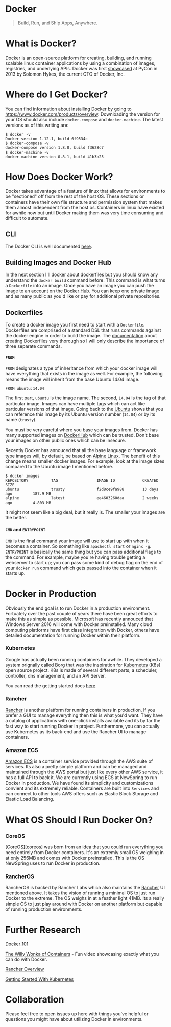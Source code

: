 Docker
======

> Build, Run, and Ship Apps, Anywhere.

# What is Docker?

Docker is an open-source platform for creating, building, and running
scalable linux container applications by using a combination of images,
registries, and underlying APIs. Docker was first
[showcased](https://www.youtube.com/watch?v=wW9CAH9nSLs) at PyCon in
2013 by Solomon Hykes, the current CTO of Docker, Inc.

# Where do I Get Docker?

You can find information about installing Docker by going to
https://www.docker.com/products/overview. Downloading the version for
your OS should also include `docker-compose` and `docker-machine`. The
latest versions as of this writing are:

```
$ docker -v
Docker version 1.12.1, build 6f9534c
$ docker-compose -v
docker-compose version 1.8.0, build f3628c7
$ docker-machine -v
docker-machine version 0.8.1, build 41b3b25
```

# How Does Docker Work?

Docker takes advantage of a feature of linux that allows for
environments to be "sectioned" off from the rest of the host OS. These
sections or containers have their own file structure and permission
system that makes them almost independent from the host os. Containers
in linux have existed for awhile now but until Docker making them was
very time consuming and difficult to automate.

## CLI

The Docker CLI is well documented [here][docker-cli].

## Building Images and Docker Hub

In the next section I'll docker about dockerfiles but you should know
any understand the `docker build` command before. This command is what
turns a `Dockerfile` into an image. Once you have an image you can push
the image to an account on the [Docker Hub][dockerhub]. You can keep one
private image and as many public as you'd like or pay for additional
private repositories.

## Dockerfiles

To create a docker image you first need to start with a `Dockerfile`. Dockerfiles are comprised of a standard DSL that runs commands against the docker engine in order to build the image. The [documentation](https://docs.docker.com/engine/reference/builder/) about creating Dockerfiles very thorough so I will only describe the importance of three separate commands.

#### `FROM`

`FROM` designates a type of inheritance from which your docker image
will have everything that exists in the image as well. For example, the
following means the image will inherit from the base Ubuntu 14.04 image.

```docker
FROM ubuntu:14.04
```
The first part, `ubuntu` is the image name. The second, `14.04` is the
tag of that particular image. Images can have multiple tags which can
act like particular versions of that image. Going back to the [Ubuntu](https://hub.docker.com/_/ubuntu/) shows that you can reference this image by its Ubuntu version number (`14.04`) or by its name (`trusty`).

You must be very careful where you base your images from. Docker has
many supported images on [DockerHub][dockerhub] which can be trusted.
Don't base your images on other public ones which can be insecure.

Recently Docker has annouced that all the base language or framework
type images will, by default, be based on [Alpine
Linux](https://www.alpinelinux.org/). The benefit of this change means
smaller docker images. For example, look at the image sizes compared to
the Ubuntu image I mentioned before.

```
$ docker images
REPOSITORY          TAG                 IMAGE ID            CREATED             SIZE
ubuntu              trusty              f2d8ce9fa988        13 days ago         187.9 MB
alpine              latest              ee4603260daa        2 weeks ago         4.803 MB
```

It might not seem like a big deal, but it really is. The smaller your
images are the better.

#### `CMD` and `ENTRYPOINT`

`CMD` is the final command your image will use to start up with when
it becomes a container. So something like `apachectl start` or `nginx -g`. `ENTRYPOINT` is basically the same thing but you can pass additional flags to the command. For example, maybe you're having trouble getting a webserver to start up; you can pass some kind of debug flag on the end of your `docker run` command which gets passed into the container when it starts up.

# Docker in Production

Obviously the end goal is to run Docker in a production environment.
Fortuately over the past couple of years there have been great efforts
to make this as simple as possible. Microsoft has recently annouced that
Windows Server 2016 will come with Docker preinstalled. Many cloud
computing platforms have first class integration with Docker, others
have detailed documentation for running Docker within their platform.

### Kubernetes

Google has actually been running containers for awhile. They developed
a system orignally called Borg that was the inspiration for
[Kubernetes][kubernetes] (K8s) open source project. K8s is made of
several different parts; a scheduler, controller, dns management, and an
API Server.

You can read the getting started docs [here](http://kubernetes.io/docs/getting-started-guides)

### Rancher

[Rancher][rancher] is another platform for running containers in
production. If you prefer a GUI to manage everything then this is what
you'd want. They have a catalog of applications with one-click installs
available and its by far the fast way to start running Docker in
project. Furthermore, you can actually use Kubernetes as its back-end
and use the Rancher UI to manage containers.

### Amazon ECS

[Amazon ECS][amazon-ecs] is a container service provided through the AWS
suite of services. Its also a pretty simple platform and can be managed
and maintained through the AWS portal but just like every other AWS
service, it has a full API to back it. We are currently using ECS at
NewSpring to run Docker in production. We have found its simplicity and
customizations convient and its extremely reliable. Containers are built
into `Services` and can connect to other tools AWS offers such as
Elastic Block Storage and Elastic Load Balancing.

# What OS Should I Run Docker On?

### CoreOS

[CoreOS][coreos] was born from an idea that you could run everything you need
entirely from Docker containers.  It's an extremly small OS weighing in
at only 256MB and comes with Docker preinstalled. This is the OS
NewSpring uses to run Docker in production.

### RancherOS

RancherOS is backed by Rancher Labs which also maintains the
[Rancher][rancher] UI mentioned above. It takes the vision of running
a minimal OS to just run Docker to the extreme. The OS weighs in at
a feather light 41MB. Its a really simple OS to just play around with
Docker on another platform but capable of running production
environments.

# Further Research

[Docker 101](https://blog.docker.com/2016/05/docker-101-getting-to-know-docker/)

[The Willy Wonka of Containers](https://www.youtube.com/watch?v=GsLZz8cZCzc) - Fun video showcasing exactly what you can do with Docker.

[Rancher Overview](https://www.youtube.com/watch?v=HQ4nT8dnvJc)

[Getting Started With Kubernetes](https://www.youtube.com/watch?v=_vHTaIJm9uY)

# Collaboration

Please feel free to open issues up here with things you've helpful or
questions you might have about utilizing Docker in environments.

[dockerhub]: https://hub.docker.com/
[docker]: https://www.docker.com/
[docker-cli]: https://docs.docker.com/engine/reference/commandline/cli/
[download-docker]: https://www.docker.com/products/overview
[kubernetes]: http://kubernetes.io/
[rancher]: http://rancher.com/
[amazon-ecs]: http://aws.amazon.com/ecs







